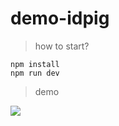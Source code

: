 # demo-idpig

> how to start?

````
npm install
npm run dev
````

> demo

![](https://raw.githubusercontent.com/yglian-org/demo-idpig/master/idpig-demo.png)
